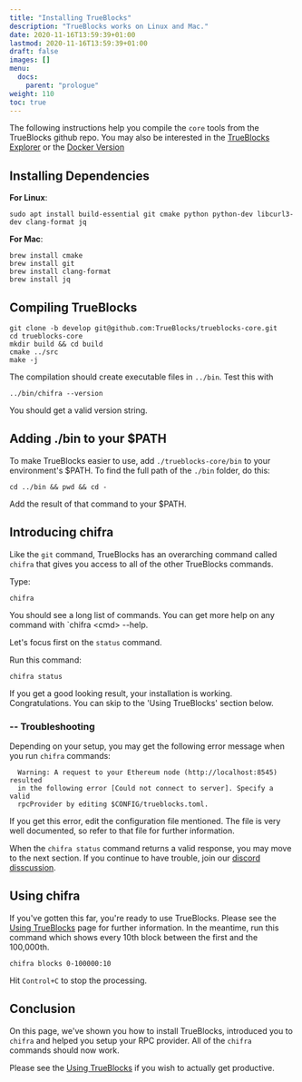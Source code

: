 ```yaml
---
title: "Installing TrueBlocks"
description: "TrueBlocks works on Linux and Mac."
date: 2020-11-16T13:59:39+01:00
lastmod: 2020-11-16T13:59:39+01:00
draft: false
images: []
menu:
  docs:
    parent: "prologue"
weight: 110
toc: true
---
```


The following instructions help you compile the `core` tools from the TrueBlocks github repo.
You may also be interested in the [TrueBlocks Explorer](https://github.com/TrueBlocks/trueblocks-explorer) or the [Docker Version](https://github.com/TrueBlocks/trueblocks-docker)

## Installing Dependencies

**For Linux**:

```shell
sudo apt install build-essential git cmake python python-dev libcurl3-dev clang-format jq
```

**For Mac**:

```shell
brew install cmake
brew install git
brew install clang-format
brew install jq
```

## Compiling TrueBlocks

```shell
git clone -b develop git@github.com:TrueBlocks/trueblocks-core.git
cd trueblocks-core
mkdir build && cd build
cmake ../src
make -j
```

The compilation should create executable files in `../bin`. Test this with

```shell
../bin/chifra --version
```

You should get a valid version string.

## Adding ./bin to your $PATH

To make TrueBlocks easier to use, add `./trueblocks-core/bin` to your environment's $PATH. To find the full path of the `./bin` folder, do this:

```shell
cd ../bin && pwd && cd -
```

Add the result of that command to your $PATH.

## Introducing chifra

Like the `git` command, TrueBlocks has an overarching command called `chifra` that gives you access to all of the other TrueBlocks commands.

Type:

```shell
chifra
```

You should see a long list of commands. You can get more help on any command with `chifra &lt;cmd&gt; --help.

Let's focus first on the `status` command.

Run this command:

```shell
chifra status
```

If you get a good looking result, your installation is working. Congratulations. You can skip to the 'Using TrueBlocks' section below.

### -- Troubleshooting

Depending on your setup, you may get the following error message when you run `chifra` commands:

```shell
  Warning: A request to your Ethereum node (http://localhost:8545) resulted
  in the following error [Could not connect to server]. Specify a valid
  rpcProvider by editing $CONFIG/trueblocks.toml.
```

If you get this error, edit the configuration file mentioned. The file is very well documented, so refer to that file for further information.

When the `chifra status` command returns a valid response, you may move to the next section. If
you continue to have trouble, join our [discord disscussion](https://discord.gg/kAFcZH2x7K).

## Using chifra

If you've gotten this far, you're ready to use TrueBlocks. Please see the [Using TrueBlocks](/docs/prologue/using/) page for further information. In the meantime, run this command which shows every 10th block between the first and the 100,000th.

```shell
chifra blocks 0-100000:10
```

Hit `Control+C` to stop the processing.

## Conclusion

On this page, we've shown you how to install TrueBlocks, introduced you to `chifra` and helped you setup your RPC provider. All of the `chifra` commands should now work.

Please see the [Using TrueBlocks](/docs/prologue/using/) if you wish to actually get productive.
